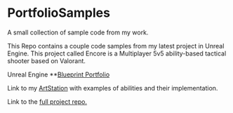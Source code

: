# PortfolioSamples
A small collection of sample code from my work.

This Repo contains a couple code samples from my latest project in Unreal Engine.
This project called Encore is a Multiplayer 5v5 ability-based tactical shooter based on Valorant.

Unreal Engine **[Blueprint Portfolio](https://blueprintue.com/profile/justinhelmer/)

Link to my [ArtStation](https://www.artstation.com/jrocks22) with examples of abilities and their implementation.

Link to the [full project repo.](https://github.com/JustinAHelmer/Encore)
